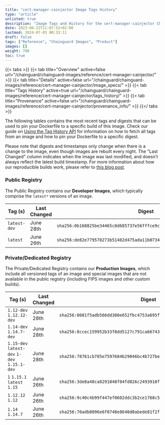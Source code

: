 ```yaml
---
title: "cert-manager-cainjector Image Tags History"
type: "article"
unlisted: true
description: "Image Tags and History for the cert-manager-cainjector Chainguard Image"
date: 2023-06-22T11:07:52+02:00
lastmod: 2024-07-03 00:33:11
draft: false
tags: ["Reference", "Chainguard Images", "Product"]
images: []
weight: 700
toc: true
---
```


{{< tabs >}}
{{< tab title="Overview" active=false url="/chainguard/chainguard-images/reference/cert-manager-cainjector/" >}}
{{< tab title="Details" active=false url="/chainguard/chainguard-images/reference/cert-manager-cainjector/image_specs/" >}}
{{< tab title="Tags History" active=true url="/chainguard/chainguard-images/reference/cert-manager-cainjector/tags_history/" >}}
{{< tab title="Provenance" active=false url="/chainguard/chainguard-images/reference/cert-manager-cainjector/provenance_info/" >}}
{{</ tabs >}}

The following tables contains the most recent tags and digests that can be used to pin your Dockerfile to a specific build of this image. Check our guide on [Using the Tag History API](/chainguard/chainguard-images/using-the-tag-history-api/) for information on how to fetch all tags from an image and how to pin your Dockerfile to a specific digest.

Please note that digests and timestamps only change when there is a change to the image, even though images are rebuilt every night. The "Last Changed" column indicates when the image was last modified, and doesn't always reflect the latest build timestamp. For more information about how our reproducible builds work, please refer to [this blog post](https://www.chainguard.dev/unchained/reproducing-chainguards-reproducible-image-builds).

### Public Registry
The Public Registry contains our **Developer Images**, which typically comprise the `latest*` versions of an image.

| Tag (s)       | Last Changed | Digest                                                                    |
|---------------|--------------|---------------------------------------------------------------------------|
|  `latest-dev` | June 28th    | `sha256:0b168825be34465c8d685737e56fffce9ce53e90e432b438a53fe5c44ed60cff` |
|  `latest`     | June 26th    | `sha256:de82e779570273b51402d475ada11b073415055ca3a6e7a93110ced75e462d2d` |


### Private/Dedicated Registry
The Private/Dedicated Registry contains our **Production Images**, which include all versioned tags of an image and special images that are not available in the public registry (including FIPS images and other custom builds).

| Tag (s)                                       | Last Changed | Digest                                                                    |
|-----------------------------------------------|--------------|---------------------------------------------------------------------------|
|  `1.12-dev` `1.12.12-dev`                     | June 28th    | `sha256:0081f5adb566dd300e652fbc4753a695ffbcffeae468bb555dbc37b198a61e8c` |
|  `1.14-dev` `1.14.7-dev`                      | June 28th    | `sha256:8ccec159952b33f8dd5127c791ca66743bed77e847383cbc504af42223182e9c` |
|  `1.15-dev` `latest-dev` `1-dev` `1.15.1-dev` | June 28th    | `sha256:78761cb785e7597684b29046bc4b727beed6864c5ac572fe9f109d2cc1d5532e` |
|  `1` `1.15.1` `latest` `1.15`                 | June 26th    | `sha256:3de8a40ca0291048f04fd826c2493910fa2f6f09808422f4b10017f05b71d3ba` |
|  `1.12.12` `1.12`                             | June 26th    | `sha256:9c40c4b99f447ef0602ddc3b2ce1768c5dd4bfa109c655cd436d418b0e97f9da` |
|  `1.14` `1.14.7`                              | June 26th    | `sha256:70adb8096e6f0740e8640d0abede81f2fd3844bd502814db0ea0f622b9c32fd1` |

